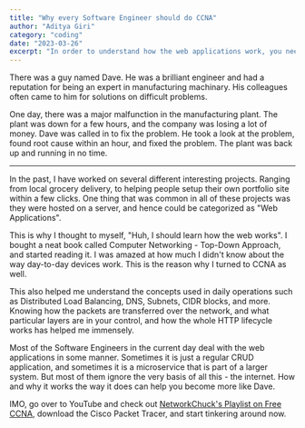 ```yaml
---
title: "Why every Software Engineer should do CCNA"
author: "Aditya Giri"
category: "coding"
date: "2023-03-26"
excerpt: "In order to understand how the web applications work, you need to understand how the network works. This is the reason why I did CCNA."
---
```


There was a guy named Dave. He was a brilliant engineer and had a reputation for being an expert in manufacturing machinary. His colleagues often came to him for solutions on difficult problems.

One day, there was a major malfunction in the manufacturing plant. The plant was down for a few hours, and the company was losing a lot of money. Dave was called in to fix the problem. He took a look at the problem, found root cause within an hour, and fixed the problem. The plant was back up and running in no time.

---

In the past, I have worked on several different interesting projects. Ranging from local grocery delivery, to helping people setup their own portfolio site within a few clicks. One thing that was common in all of these projects was they were hosted on a server, and hence could be categorized as "Web Applications".

This is why I thought to myself, "Huh, I should learn how the web works". I bought a neat book called Computer Networking - Top-Down Approach, and started reading it. I was amazed at how much I didn't know about the way day-to-day devices work. This is the reason why I turned to CCNA as well.

This also helped me understand the concepts used in daily operations such as Distributed Load Balancing, DNS, Subnets, CIDR blocks, and more. Knowing how the packets are transferred over the network, and what particular layers are in your control, and how the whole HTTP lifecycle works has helped me immensely.

Most of the Software Engineers in the current day deal with the web applications in some manner. Sometimes it is just a regular CRUD application, and sometimes it is a microservice that is part of a larger system. But most of them ignore the very basis of all this - the internet. How and why it works the way it does can help you become more like Dave.

IMO, go over to YouTube and check out [NetworkChuck's Playlist on Free CCNA](https://www.youtube.com/playlist?list=PLIhvC56v63IJVXv0GJcl9vO5Z6znCVb1P), download the Cisco Packet Tracer, and start tinkering around now.